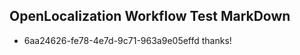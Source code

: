 ## OpenLocalization Workflow Test MarkDown
* 6aa24626-fe78-4e7d-9c71-963a9e05effd thanks!

<!--HONumber=Jul16_HO2-->



